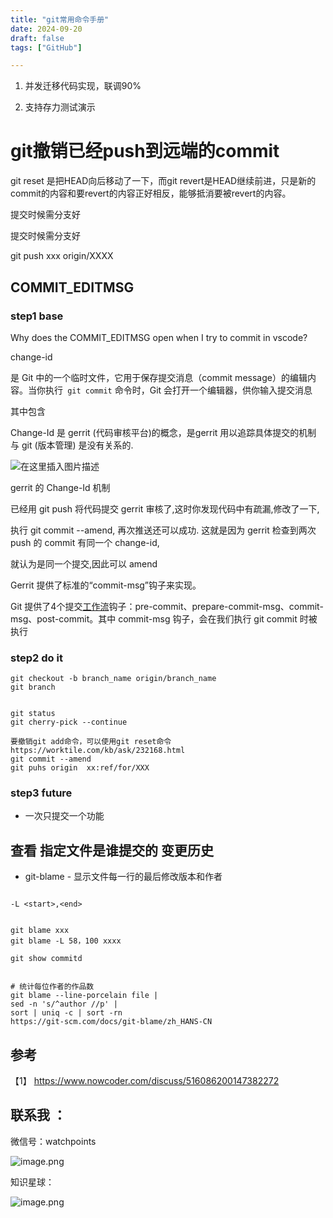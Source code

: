 ```yaml
---
title: "git常用命令手册"
date: 2024-09-20
draft: false
tags: ["GitHub"]

---
```


1. 并发迁移代码实现，联调90%

2. 支持存力测试演示

   

# git撤销已经push到远端的commit



git reset 是把HEAD向后移动了一下，而git revert是HEAD继续前进，只是新的commit的内容和要revert的内容正好相反，能够抵消要被revert的内容。

提交时候需分支好



提交时候需分支好



git push  xxx origin/XXXX







## COMMIT_EDITMSG

### step1 base

Why does the COMMIT_EDITMSG open when I try to commit in vscode?

change-id



是 Git 中的一个临时文件，它用于保存提交消息（commit message）的编辑内容。当你执行` git commit` 命令时，Git 会打开一个编辑器，供你输入提交消息

其中包含

Change-Id 是 gerrit (代码审核平台)的概念，是gerrit 用以追踪具体提交的机制 与 git (版本管理) 是没有关系的.



![在这里插入图片描述](https://i-blog.csdnimg.cn/blog_migrate/9c46ad75c8792ad2b92a573bfb6c4c82.png)

gerrit 的 Change-Id 机制

已经用 git push 将代码提交 gerrit 审核了,这时你发现代码中有疏漏,修改了一下,

执行 git commit --amend, 再次推送还可以成功. 这就是因为 gerrit 检查到两次 push 的 commit 有同一个 change-id, 

就认为是同一个提交,因此可以 amend



Gerrit 提供了标准的“commit-msg”钩子来实现。

Git 提供了4个提交[工作流](https://so.csdn.net/so/search?q=工作流&spm=1001.2101.3001.7020)钩子：pre-commit、prepare-commit-msg、commit-msg、post-commit。其中 commit-msg 钩子，会在我们执行 git commit 时被执行





### step2 do it

~~~
git checkout -b branch_name origin/branch_name
git branch


git status
git cherry-pick --continue	

要撤销git add命令，可以使用git reset命令
https://worktile.com/kb/ask/232168.html
git commit --amend
git puhs origin  xx:ref/for/XXX

~~~

### step3 future



- 一次只提交一个功能







## 查看 指定文件是谁提交的 变更历史



- git-blame - 显示文件每一行的最后修改版本和作者

~~~

-L <start>,<end>


git blame xxx
git blame -L 58，100 xxxx

git show commitd


# 统计每位作者的作品数
git blame --line-porcelain file |
sed -n 's/^author //p' |
sort | uniq -c | sort -rn
https://git-scm.com/docs/git-blame/zh_HANS-CN
~~~





## 参考

【1】 https://www.nowcoder.com/discuss/516086200147382272





## 联系我 ：



微信号：watchpoints

![image.png](https://s2.loli.net/2024/02/09/yLDuCszWrIQbfj2.jpg)





知识星球：



![image.png](https://s2.loli.net/2024/02/09/xpkYzBu93NZMv2a.png)
